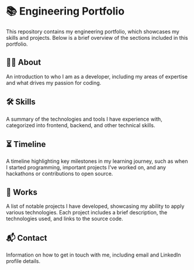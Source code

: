 # 📚 Engineering Portfolio

This repository contains my engineering portfolio, which showcases my skills and projects. Below is a brief overview of the sections included in this portfolio.

## 🧑‍💻 About
An introduction to who I am as a developer, including my areas of expertise and what drives my passion for coding.

## 🛠️ Skills
A summary of the technologies and tools I have experience with, categorized into frontend, backend, and other technical skills.

## ⏳ Timeline
A timeline highlighting key milestones in my learning journey, such as when I started programming, important projects I've worked on, and any hackathons or contributions to open source.

## 🚀 Works
A list of notable projects I have developed, showcasing my ability to apply various technologies. Each project includes a brief description, the technologies used, and links to the source code.

## 📬 Contact
Information on how to get in touch with me, including email and LinkedIn profile details.

